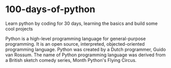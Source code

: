 # 100-days-of-python
Learn python by coding for 30 days, learning the basics and build some cool projects

Python is a high-level programming language for general-purpose programming. It is an open source, interpreted, objected-oriented programming language. Python was created by a Dutch programmer, Guido van Rossum. The name of Python programming language was derived from a British sketch comedy series, Month Python's Flying Circus.
